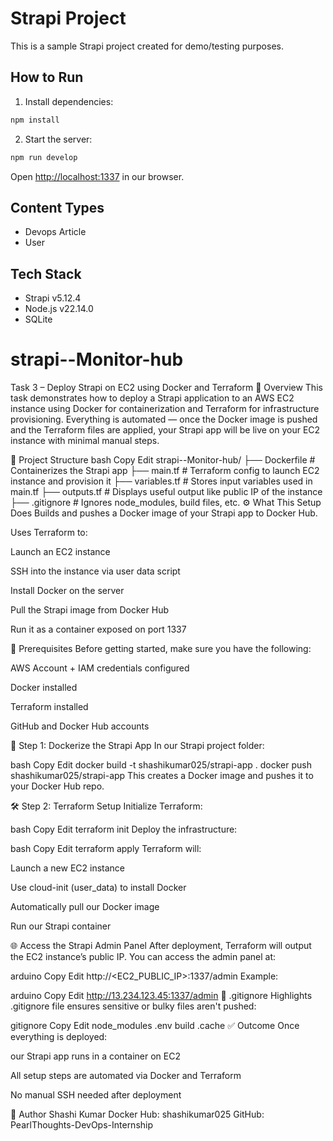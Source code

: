 # Strapi Project

This is a sample Strapi project created for demo/testing purposes.

## How to Run

1. Install dependencies:
```bash
npm install
```

2. Start the server:
```bash
npm run develop
```

Open [http://localhost:1337](http://localhost:1337) in our browser.

## Content Types

- Devops Article
- User

## Tech Stack

- Strapi v5.12.4
- Node.js v22.14.0
- SQLite
# strapi--Monitor-hub


Task 3 – Deploy Strapi on EC2 using Docker and Terraform
📌 Overview
This task demonstrates how to deploy a Strapi application to an AWS EC2 instance using Docker for containerization and Terraform for infrastructure provisioning. Everything is automated — once the Docker image is pushed and the Terraform files are applied, your Strapi app will be live on your EC2 instance with minimal manual steps.

🧱 Project Structure
bash
Copy
Edit
strapi--Monitor-hub/
├── Dockerfile           # Containerizes the Strapi app
├── main.tf              # Terraform config to launch EC2 instance and provision it
├── variables.tf         # Stores input variables used in main.tf
├── outputs.tf           # Displays useful output like public IP of the instance
├── .gitignore           # Ignores node_modules, build files, etc.
⚙️ What This Setup Does
Builds and pushes a Docker image of your Strapi app to Docker Hub.

Uses Terraform to:

Launch an EC2 instance

SSH into the instance via user data script

Install Docker on the server

Pull the Strapi image from Docker Hub

Run it as a container exposed on port 1337

🚧 Prerequisites
Before getting started, make sure you have the following:

AWS Account + IAM credentials configured

Docker installed

Terraform installed

GitHub and Docker Hub accounts

🐳 Step 1: Dockerize the Strapi App
In our Strapi project folder:

bash
Copy
Edit
docker build -t shashikumar025/strapi-app .
docker push shashikumar025/strapi-app
This creates a Docker image and pushes it to your Docker Hub repo.

🛠️ Step 2: Terraform Setup
Initialize Terraform:

bash
Copy
Edit
terraform init
Deploy the infrastructure:

bash
Copy
Edit
terraform apply
Terraform will:

Launch a new EC2 instance

Use cloud-init (user_data) to install Docker

Automatically pull our Docker image

Run our Strapi container

🌐 Access the Strapi Admin Panel
After deployment, Terraform will output the EC2 instance’s public IP. You can access the admin panel at:

arduino
Copy
Edit
http://<EC2_PUBLIC_IP>:1337/admin
Example:

arduino
Copy
Edit
http://13.234.123.45:1337/admin
📁 .gitignore Highlights
 .gitignore file ensures sensitive or bulky files aren't pushed:

gitignore
Copy
Edit
node_modules
.env
build
.cache
✅ Outcome
Once everything is deployed:

our Strapi app runs in a container on EC2

All setup steps are automated via Docker and Terraform

No manual SSH needed after deployment

🙌 Author
Shashi Kumar
Docker Hub: shashikumar025
GitHub: PearlThoughts-DevOps-Internship
